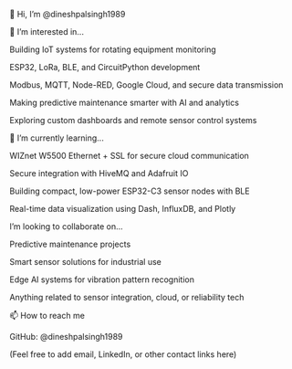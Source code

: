 👋 Hi, I’m @dineshpalsingh1989



👀 I’m interested in...

Building IoT systems for rotating equipment monitoring

ESP32, LoRa, BLE, and CircuitPython development

Modbus, MQTT, Node-RED, Google Cloud, and secure data transmission

Making predictive maintenance smarter with AI and analytics

Exploring custom dashboards and remote sensor control systems

🌱 I’m currently learning...

WIZnet W5500 Ethernet + SSL for secure cloud communication

Secure integration with HiveMQ and Adafruit IO

Building compact, low-power ESP32-C3 sensor nodes with BLE

Real-time data visualization using Dash, InfluxDB, and Plotly

 I’m looking to collaborate on...

Predictive maintenance projects

Smart sensor solutions for industrial use

Edge AI systems for vibration pattern recognition

Anything related to sensor integration, cloud, or reliability tech

📫 How to reach me

GitHub: @dineshpalsingh1989

(Feel free to add email, LinkedIn, or other contact links here)

